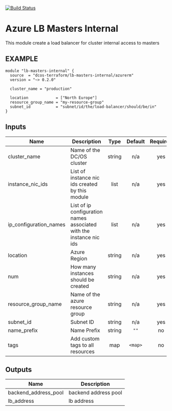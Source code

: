 [![Build Status](https://jenkins-terraform.mesosphere.com/service/dcos-terraform-jenkins/buildStatus/icon?job=dcos-terraform%2Fterraform-azurerm-lb-masters-internal%2Fsupport%252F0.2.x)](https://jenkins-terraform.mesosphere.com/service/dcos-terraform-jenkins/job/dcos-terraform/job/terraform-azurerm-lb-masters-internal/job/support%252F0.2.x/)

Azure LB Masters Internal
============
This module create a load balancer for cluster internal access to masters

EXAMPLE
-------

```hcl
module "lb-masters-internal" {
  source  = "dcos-terraform/lb-masters-internal/azurerm"
  version = "~> 0.2.0"

  cluster_name = "production"

  location            = ["North Europe"]
  resource_group_name = "my-resource-group"
  subnet_id           = "subnet/id/the/load-balancer/should/be/in"
}
```

## Inputs

| Name | Description | Type | Default | Required |
|------|-------------|:----:|:-----:|:-----:|
| cluster\_name | Name of the DC/OS cluster | string | n/a | yes |
| instance\_nic\_ids | List of instance nic ids created by this module | list | n/a | yes |
| ip\_configuration\_names | List of ip configuration names associated with the instance nic ids | list | n/a | yes |
| location | Azure Region | string | n/a | yes |
| num | How many instances should be created | string | n/a | yes |
| resource\_group\_name | Name of the azure resource group | string | n/a | yes |
| subnet\_id | Subnet ID | string | n/a | yes |
| name\_prefix | Name Prefix | string | `""` | no |
| tags | Add custom tags to all resources | map | `<map>` | no |

## Outputs

| Name | Description |
|------|-------------|
| backend\_address\_pool | backend address pool |
| lb\_address | lb address |

